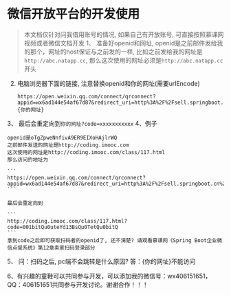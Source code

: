 # 微信开放平台的开发使用
> 本文档仅针对问我借用账号的情况, 如果自己有开放账号, 可直接按照慕课网视频或者微信文档开发
1、 准备好openid和网址, openid是之前邮件发给我的那个，网址的host保证与之前发的一样, 比如之前发给我的网址是`http://abc.natapp.cc`, 那么这次使用的网址必须是`http://abc.natapp.cc`开头
2. 电脑浏览器下面的链接, 注意替换openid和你的网址(需要urlEncode)

    ```
    https://open.weixin.qq.com/connect/qrconnect?appid=wx6ad144e54af67d87&redirect_uri=http%3A%2F%2Fsell.springboot.cn%2Fsell%2Fqr%2F{OPENID}&response_type=code&scope=snsapi_login&state={你的网址}
    ```
3、 最后会重定向到`你的网址?code=xxxxxxxxxxx`
4、例子

    openid是oTgZpweNnfivA9ER9EIXoHAjlrWQ
    之前邮件发送的网址是http://coding.imooc.com
    这次使用的网址是http://coding.imooc.com/class/117.html
    那么访问的地址为
    
    ```
    https://open.weixin.qq.com/connect/qrconnect?appid=wx6ad144e54af67d87&redirect_uri=http%3A%2F%2Fsell.springboot.cn%2Fsell%2Fqr%2FoTgZpweNnfivA9ER9EIXoHAjlrWQ&response_type=code&scope=snsapi_login&state=http%3A%2F%2Fcoding.imooc.com%2Fclass%2F117.html
    ```
    
    最后会重定向到
    
    ```
    http://coding.imooc.com/class/117.html?code=001bitQu0uteYd13BsQu0TetQu0bitQ
    ```
    拿到code之后即可获取扫码者的openid了, 还不清楚? 请观看慕课网《Spring Boot企业微信点餐系统》第12章卖家扫码登录部分
5、 问：扫码之后, pc端不会跳转是什么原因?
   答：{你的网址}不能访问
   
 6、有兴趣的童鞋可以共同参与开发，可以添加我的微信号：wx406151651，QQ：406151651共同参与开发讨论。谢谢合作！！！


